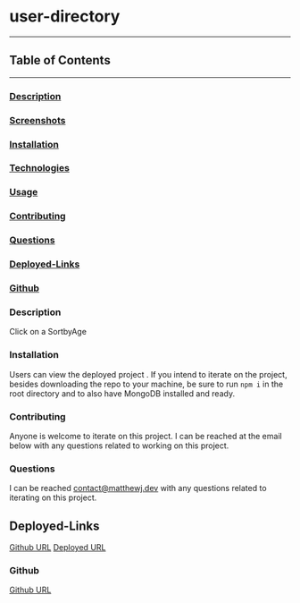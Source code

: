 # user-directory
---

## Table of Contents
---

### [Description](#description)

### [Screenshots](#screenshots)

### [Installation](#installation)

### [Technologies](#technologies)

### [Usage](#usage)

### [Contributing](#contributing)

### [Questions](#questions)

### [Deployed-Links](#Deployed-Links)

### [Github](#github)



### <a name="Description"></a>Description
Click on a SortbyAge 



### <a name="Installation"></a>Installation
Users can view the deployed project . If you intend to iterate on the project, besides downloading the repo to your machine, be sure to run `npm i` in the root directory and to also have MongoDB installed and ready.

### <a name="Contributing"></a>Contributing
Anyone is welcome to iterate on this project. I can be reached at the email below with any questions related to working on this project.

### <a name="Questions"></a>Questions
I can be reached contact@matthewj.dev with any questions related to iterating on this project.

## Deployed-Links
[Github URL](https://github.com/MattJ900/user-directory)
[Deployed URL](https://mattj900.github.io/user-directory/)

### <a name="Github"></a>Github
[Github URL](https://github.com/MattJ900)

